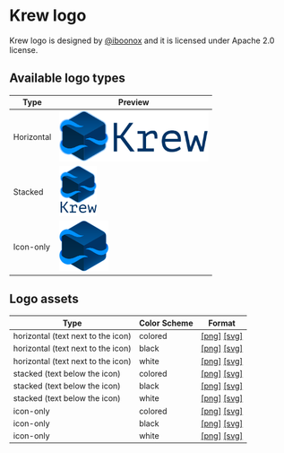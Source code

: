 # Krew logo

Krew logo is designed by [@iboonox](https://twitter.com/iboonox) and it is
licensed under Apache 2.0 license.

## Available logo types

<!-- below we use a table so we can control max height -->
<table>
    <thead>
        <tr>
            <th>Type</th>
            <th>Preview</th>
        </tr>
    </thead>
    <tbody>
        <tr>
            <td>Horizontal</td>
            <td>
                <img src="../assets/logo/horizontal/color/krew-horizontal-color.png"
                    height="90"/>
            </td>
        </tr>
        <tr>
            <td>Stacked</td>
            <td>
                <img src="../assets/logo/stacked/color/krew-stacked-color.png"
                    height="90"/>
            </td>
        </tr>
        <tr>
            <td>Icon-only</td>
            <td>
                <img src="../assets/logo/icon/color/krew-icon-color.png"
                    height="90a"/>
            </td>
        </tr>
    <tbody>
</table>

## Logo assets

| Type | Color Scheme | Format |
|--|--|--|
| horizontal (text next to the icon) | colored | [[png]](../assets/logo/horizontal/color/krew-horizontal-color.png)  [[svg]](../assets/logo/horizontal/color/krew-horizontal-color.svg) |
| horizontal (text next to the icon) | black | [[png]](../assets/logo/horizontal/black/krew-horizontal-black.png)  [[svg]](../assets/logo/horizontal/black/krew-horizontal-black.svg) |
| horizontal (text next to the icon) | white | [[png]](../assets/logo/horizontal/white/krew-horizontal-white.png)  [[svg]](../assets/logo/horizontal/white/krew-horizontal-black.svg) |
| stacked (text below the icon) | colored | [[png]](../assets/logo/stacked/color/krew-stacked-color.png)  [[svg]](../assets/logo/stacked/color/krew-stacked-color.svg) |
| stacked (text below the icon) | black | [[png]](../assets/logo/stacked/black/krew-stacked-black.png)  [[svg]](../assets/logo/stacked/black/krew-stacked-black.svg) |
| stacked (text below the icon) | white | [[png]](../assets/logo/stacked/white/krew-stacked-white.png)  [[svg]](../assets/logo/stacked/white/krew-stacked-black.svg) |
| icon-only | colored | [[png]](../assets/logo/icon/color/krew-icon-color.png)  [[svg]](../assets/logo/icon/color/krew-icon-color.svg) |
| icon-only | black | [[png]](../assets/logo/icon/black/krew-icon-black.png)  [[svg]](../assets/logo/icon/black/krew-icon-black.svg) |
| icon-only | white | [[png]](../assets/logo/icon/white/krew-icon-white.png)  [[svg]](../assets/logo/icon/white/krew-icon-black.svg) |
